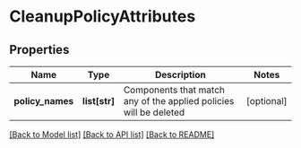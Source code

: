 # CleanupPolicyAttributes

## Properties
Name | Type | Description | Notes
------------ | ------------- | ------------- | -------------
**policy_names** | **list[str]** | Components that match any of the applied policies will be deleted | [optional] 

[[Back to Model list]](../README.md#documentation-for-models) [[Back to API list]](../README.md#documentation-for-api-endpoints) [[Back to README]](../README.md)


